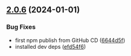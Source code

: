 ## [2.0.6](https://github.com/rxtoolkit/linear16/compare/v2.0.5...v2.0.6) (2024-01-01)


### Bug Fixes

* first npm publish from GitHub CD ([6644d5f](https://github.com/rxtoolkit/linear16/commit/6644d5f5e32ccf48fb305cc862707c7932656ce8))
* installed dev deps ([efd54f6](https://github.com/rxtoolkit/linear16/commit/efd54f6598de9afe9cb7fb027f299c486076baae))
